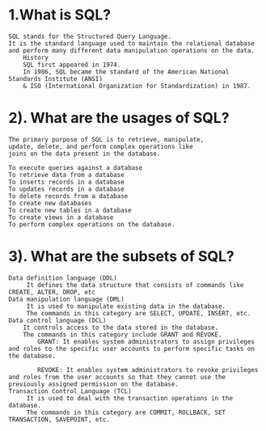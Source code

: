 # 1.What is SQL?
    SQL stands for the Structured Query Language. 
    It is the standard language used to maintain the relational database 
    and perform many different data manipulation operations on the data. 
        History
        SQL first appeared in 1974. 
        In 1986, SQL became the standard of the American National Standards Institute (ANSI) 
        & ISO (International Organization for Standardization) in 1987.

# 2). What are the usages of SQL?
    The primary purpose of SQL is to retrieve, manipulate, 
    update, delete, and perform complex operations like 
    joins on the data present in the database.

    To execute queries against a database
    To retrieve data from a database
    To inserts records in a database
    To updates records in a database
    To delete records from a database
    To create new databases
    To create new tables in a database
    To create views in a database
    To perform complex operations on the database.

# 3). What are the subsets of SQL?
    Data definition language (DDL)
         It defines the data structure that consists of commands like CREATE, ALTER, DROP, etc
    Data manipulation language (DML)
         It is used to manipulate existing data in the database. 
         The commands in this category are SELECT, UPDATE, INSERT, etc.
    Data control language (DCL)
        It controls access to the data stored in the database. 
        The commands in this category include GRANT and REVOKE.
            GRANT: It enables system administrators to assign privileges and roles to the specific user accounts to perform specific tasks on the database.

            REVOKE: It enables system administrators to revoke privileges and roles from the user accounts so that they cannot use the previously assigned permission on the database.
    Transaction Control Language (TCL)
         It is used to deal with the transaction operations in the database.
         The commands in this category are COMMIT, ROLLBACK, SET TRANSACTION, SAVEPOINT, etc.

